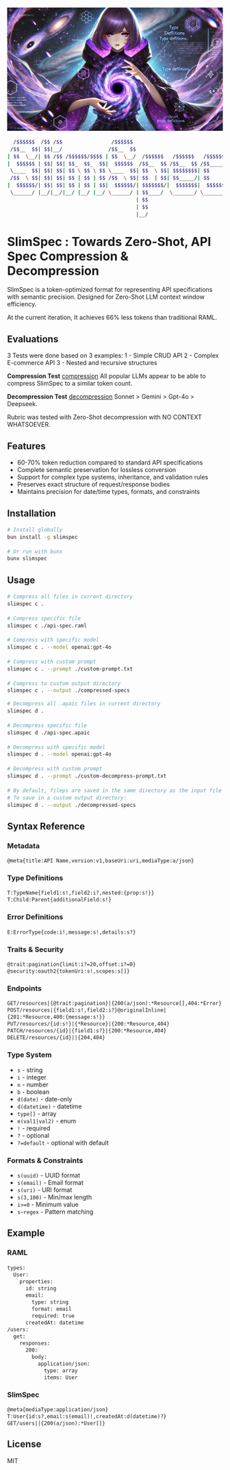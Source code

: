 ![slimspec banner waifu](banner.png)

```bash
  /$$$$$$  /$$ /$$                /$$$$$$                               
 /$$__  $$| $$|__/               /$$__  $$                              
| $$  \__/| $$ /$$ /$$$$$$/$$$$ | $$  \__/  /$$$$$$   /$$$$$$   /$$$$$$$
|  $$$$$$ | $$| $$| $$_  $$_  $$|  $$$$$$  /$$__  $$ /$$__  $$ /$$_____/
 \____  $$| $$| $$| $$ \ $$ \ $$ \____  $$| $$  \ $$| $$$$$$$$| $$      
 /$$  \ $$| $$| $$| $$ | $$ | $$ /$$  \ $$| $$  | $$| $$_____/| $$      
|  $$$$$$/| $$| $$| $$ | $$ | $$|  $$$$$$/| $$$$$$$/|  $$$$$$$|  $$$$$$$
 \______/ |__/|__/|__/ |__/ |__/ \______/ | $$____/  \_______/ \_______/
                                          | $$                          
                                          | $$                          
                                          |__/            
```                                                        
# SlimSpec : Towards Zero-Shot, API Spec Compression & Decompression
SlimSpec is a token-optimized format for representing API specifications with semantic precision. Designed for Zero-Shot LLM context window efficiency.

At the current iteration, It achieves 66% less tokens than traditional RAML.

## Evaluations

3 Tests were done based on 3 examples:
1 - Simple CRUD API
2 - Complex E-commerce API
3 - Nested and recursive structures

**Compression Test**
[compression](https://app.promptfoo.dev/eval/f:61513ea9-b9bf-4d98-8ad9-4fb83c3db224/)
All popular LLMs appear to be able to compress SlimSpec to a similar token count.

**Decompression Test**
[decompression](https://app.promptfoo.dev/eval/f:5291008f-7f31-4bd3-8b16-cd462bbcab43/)
Sonnet > Gemini > Gpt-4o > Deepseek.

Rubric was tested with Zero-Shot decompression with NO CONTEXT WHATSOEVER.

## Features

- 60-70% token reduction compared to standard API specifications
- Complete semantic preservation for lossless conversion
- Support for complex type systems, inheritance, and validation rules
- Preserves exact structure of request/response bodies
- Maintains precision for date/time types, formats, and constraints

## Installation
```bash
# Install globally
bun install -g slimspec

# Or run with bunx
bunx slimspec
```

## Usage

```bash
# Compress all files in current directory
slimspec c .

# Compress specific file
slimspec c ./api-spec.raml

# Compress with specific model
slimspec c . --model openai:gpt-4o

# Compress with custom prompt
slimspec c . --prompt ./custom-prompt.txt

# Compress to custom output directory
slimspec c . --output ./compressed-specs
```
```bash
# Decompress all .apaic files in current directory
slimspec d .

# Decompress specific file
slimspec d ./api-spec.apaic

# Decompress with specific model
slimspec d . --model openai:gpt-4o

# Decompress with custom prompt
slimspec d . --prompt ./custom-decompress-prompt.txt

# By default, fileps are saved in the same directory as the input file
# To save in a custom output directory:
slimspec d . --output ./decompressed-specs
```

## Syntax Reference

### Metadata
```
@meta{title:API Name,version:v1,baseUri:uri,mediaType:a/json}
```

### Type Definitions
```
T:TypeName{field1:s!,field2:i?,nested:{prop:s!}}
T:Child:Parent{additionalField:s!}
```

### Error Definitions
```
E:ErrorType{code:i!,message:s!,details:s?}
```

### Traits & Security
```
@trait:pagination{limit:i?=20,offset:i?=0}
@security:oauth2{tokenUri:s!,scopes:s[]}
```

### Endpoints
```
GET/resources|{@trait:pagination}|{200(a/json):*Resource[],404:*Error}
POST/resources|{field1:s!,field2:i?}@originalInline|{201:*Resource,400:{message:s!}}
PUT/resources/{id:s!}|{*Resource}|{200:*Resource,404}
PATCH/resources/{id}|{field1:s?}|{200:*Resource,404}
DELETE/resources/{id}||{204,404}
```

### Type System
- `s` - string
- `i` - integer
- `n` - number
- `b` - boolean
- `d(date)` - date-only
- `d(datetime)` - datetime
- `type[]` - array
- `e(val1|val2)` - enum
- `!` - required
- `?` - optional
- `?=default` - optional with default

### Formats & Constraints
- `s(uuid)` - UUID format
- `s(email)` - Email format
- `s(uri)` - URI format
- `s(3,100)` - Min/max length
- `i>=0` - Minimum value
- `s~regex` - Pattern matching

## Example

### RAML
```raml
types:
  User:
    properties:
      id: string
      email:
        type: string
        format: email
        required: true
      createdAt: datetime
/users:
  get:
    responses:
      200:
        body:
          application/json:
            type: array
            items: User
```

### SlimSpec
```
@meta{mediaType:application/json}
T:User{id:s?,email:s(email)!,createdAt:d(datetime)?}
GET/users||{200(a/json):*User[]}
```

## License

MIT